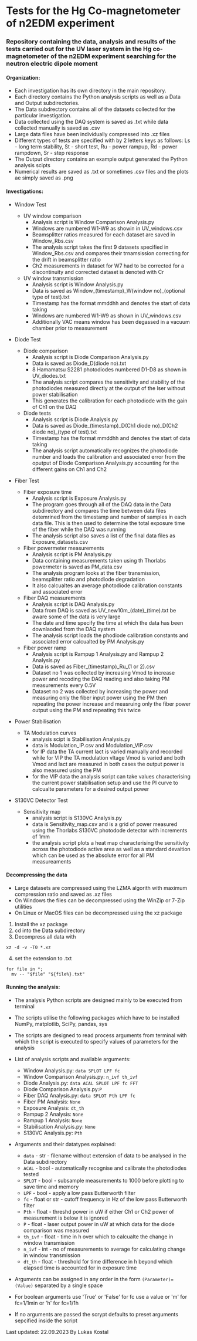 # Tests for the Hg Co-magnetometer of n2EDM experiment
### Repository containing the data, analysis and results of the tests carried out for the UV laser system in the Hg co-magnetometer of the n2EDM experiment searching for the neutron electric dipole moment

#### Organization:
- Each investigation has its own directory in the main repository.
- Each directory contains the Python analysis scripts as well as a Data and Output subdirectories.
- The Data subdrectory contains all of the datasets collected for the particular investigation.
- Data collected using the DAQ system is saved as .txt while data collected manually is saved as .csv
- Large data files have been individually compressed into .xz files
- Different types of tests are specified with by 2 letters keys as follows:
  Ls - long term stability, St - short test, Ru - power rampup, Rd - power rampdown, Sr - step response
- The Output directory contains an example output generated the Python analysis scipts
- Numerical results are saved as .txt or sometimes .csv files and the plots ae simply saved as .png

#### Investigations:
- Window Test
  - UV window comparison
    - Analysis script is Window Comparison Analysis.py
    - Windows are numbered W1-W9 as showin in UV\_windows.csv
    - Beamsplitter ratios measured for each dataset are saved in Window_Rbs.csv
    - The analysis script takes the first 9 datasets specified in Window_Rbs.csv and compares their
      trnamsission correcting for the drift in beamsplitter ratio
    - Ch2 measurements in dataset for W7 had to be corrected for a discontinuity and corrected dataset is denoted with Cr
  - UV window transmission
    - Analysis script is Window Analysis.py
    - Data is saved as Window\_(timestamp)\_W(window no)\_(optional type of test).txt
    - Timestamp has the format mmddhh and denotes the start of data taking
    - Windows are numbered W1-W9 as shown in UV_windows.csv
    - Additionally VAC means window has been degassed in a vacuum chamber prior to measurement

- Diode Test
  - Diode comparison
    - Analysis script is Diode Comparison Analysis.py
    - Data is saved as Diode\_D(diode no).txt
    - 8 Hamamatsu S2281 photodiodes numbered D1-D8 as shown in UV\_diodes.txt
    - The analysis script compares the sensitivity and stability of the photodiodes measured directly at the output of the
      lser without power stabilisation
    - This generates the calibration for each photodiode with the gain of Ch1 on the DAQ
  - Diode tests
    - Analysis script is Diode Analysis.py
    - Data is saved as Diode\_(timestamp)\_D(Ch1 diode no)\_D(Ch2 diode no)\_(type of test).txt
    - Timestamp has the format mmddhh and denotes the start of data taking
    - The analysis script automatically recognizes the photodiode number and loads the calibration and associated error
      from the oputput of Diode Comparison Analysis.py accounting for the different gains on Ch1 and Ch2

- Fiber Test
  - Fiber exposure time
    - Analysis script is Exposure Analysis.py
    - The program goes through all of the DAQ data in the Data subdirectory and compares the time between data files
      detemrined from the timestamp and number of samples in each data file. This is then used to determine the total
      exposure time of the fiber while the DAQ was running
    - The analysis script also saves a list of the final data files as Exposure\_datasets.csv
  - Fiber powermeter measurements
    - Analysis script is PM Analysis.py
    - Data containing measurements taken using th Thorlabs powermeter is saved as PM\_data.csv
    - The analysis program looks at the fiber transmission, beamsplitter ratio and photodiode degradation
    - It also calcualtes an average photodiode calibration constants and associated error
  - Fiber DAQ measurements
    - Analysis script is DAQ Analysis.py
    - Data from DAQ is saved as UV\_new10m\_(date)\_(time).txt be aware some of the data is very large
    - The date and time specify the time at which the data has been downlaoded from the DAQ system
    - The analysis script loads the phodiode calibration constants and associated error calcualted by PM Analysis.py
  - Fiber power ramp
    - Analysis script is Rampup 1 Analysis.py and Rampup 2 Analysis.py
    - Data is saved as Fiber\_(timestamp)\_Ru\_(1 or 2).csv
    - Dataset no 1 was collected by increasing Vmod to increase power and recoding the DAQ reading and also taking PM measurements
      every 0.5V
    - Dataset no 2 was collected by increasing the power and measuring only the fiber input power using the PM then repeating the
      power increase and measruing only the fiber power output using the PM and repeating this twice  

- Power Stabilisation
  - TA Modulation curves
    - analysis scipt is Stabilisation Analysis.py
    - data is Modulation\_IP.csv and Modulation\_VIP.csv
    - for IP data the TA current Iact is varied manually and recorded while for VIP the TA modulation vltage Vmod is varied
      and both Vmod and Iact are measured in both cases the output power is also measured using the PM
    - for the VIP data the analysis script can take values characterising the current power stabilisation setup and use the PI curve
      to calcualte parameters for a desired output power

- S130VC Detector Test
  - Sensitivity map
    - analysis script is S130VC Analysis.py
    - data is Sensitivity\_map.csv and is a grid of power measured using the Thorlabs S130VC photodode detector with increments of 1mm
    - the analysis script plots a heat map characterising the sensitivity across the photodiode active area as well as a standard devaition
      which can be used as the absolute error for all PM measureaments

#### Decompressing the data
- Large datasets are compressed using the LZMA algorith with maximum compression ratio and saved as .xz files
- On Windows the files can be decompressed using the WinZip or 7-Zip utilities
- On Linux or MacOS files can be decompressed using the xz package
1. Install the xz package
2. cd into the Data subdirectory
3. Decompress all data with
```console
xz -d -v -T0 *.xz
```
4. set the extension to .txt
```console
for file in *;
  mv -- "$file" "${file%}.txt"
```

#### Running the analysis:
- The analysis Python scripts are designed mainly to be executed from terminal
- The scripts utilise the following packages which have to be installed
  NumPy, matplotlib, SciPy, pandas, sys
- The scripts are designed to read process arguments from terminal with which the script is executed
  to specify values of parameters for the analysis

- List of analysis scripts and available arguments:
  - Window Analysis.py: `data SPLOT LPF fc`
  - Window Comparison Analysis.py: `n_ivf th_ivf`
  - Diode Analysis.py: `data ACAL SPLOT LPF fc FFT`
  - Diode Comparison Analysis.py:`P`
  - Fiber DAQ Analysis.py: `data SPLOT Pth LPF fc`
  - Fiber PM Analysis: `None`
  - Exposure Analysis: `dt_th`
  - Rampup 2 Analysis: `None`
  - Rampup 1 Analysis: `None`
  - Stabilisation Analysis.py: `None`
  - S130VC Analysis.py: `Pth`

- Arguments and their datatypes explained:
  - `data` - str - filename without extension of data to be analysed in the Data subdirectory
  - `ACAL` - bool - automatically recognise and calibrate the photodiodes tested
  - `SPLOT` - bool - subsample measurements to 1000 before plotting to save time and memory
  - `LPF` - bool - apply a low pass Butterworth filter
  - `fc` - float or str - cutoff frequency in Hz of the low pass Butterworth filter
  - `Pth` - float - threshd power in uW if either Ch1 or Ch2 power of measurement is below it is ignored
  - `P` - float - laser output power in uW at which data for the diode comparison was measured
  - `th_ivf` - float - time in h over which to calcualte the change in window transmission
  - `n_ivf` - int - no of measurements to average for calculating change in window transmission
  - `dt_th` - float - threshold for time difference in h beyond which elapsed time is accounted for in exposure time

- Arguments can be assigned in any order in the form `(Parameter)=(Value)` separated by a single space
- For boolean arguments use 'True' or 'False' for fc use a value or 'm' for fc=1/1min or 'h' for fc=1/1h
- If no arguments are passed the scrypt defaults to preset arguments sepcified inside the script

Last updated: 22.09.2023
By Lukas Kostal
